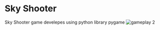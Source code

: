 # Sky Shooter
 Sky Shooter game develepes using python library pygame
![gameplay 2](https://github.com/OmarTarekAbdelWahab/Sky-Shooter/assets/128807308/076a304b-ea45-4808-8e26-ccdfabf60225)
